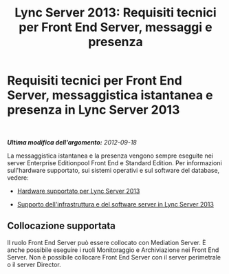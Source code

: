 ﻿---
title: "Lync Server 2013: Requisiti tecnici per Front End Server, messaggi e presenza"
TOCTitle: Requisiti tecnici per Front End Server, messaggistica istantanea e presenza
ms:assetid: 1e2c093a-614a-4b60-8c0c-98f97e859fcb
ms:mtpsurl: https://technet.microsoft.com/it-it/library/Gg398269(v=OCS.15)
ms:contentKeyID: 49299873
ms.date: 08/24/2015
mtps_version: v=OCS.15
ms.translationtype: HT
---

# Requisiti tecnici per Front End Server, messaggistica istantanea e presenza in Lync Server 2013

 

_**Ultima modifica dell'argomento:** 2012-09-18_

La messaggistica istantanea e la presenza vengono sempre eseguite nei server Enterprise Editionpool Front End e Standard Edition. Per informazioni sull'hardware supportato, sui sistemi operativi e sul software del database, vedere:

  - [Hardware supportato per Lync Server 2013](lync-server-2013-supported-hardware.md)

  - [Supporto dell'infrastruttura e del software server in Lync Server 2013](lync-server-2013-server-software-and-infrastructure-support.md)

## Collocazione supportata

Il ruolo Front End Server può essere collocato con Mediation Server. È anche possibile eseguire i ruoli Monitoraggio e Archiviazione nei Front End Server. Non è possibile collocare Front End Server con il server perimetrale o il server Director.

